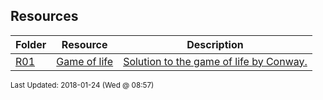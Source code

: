## Resources
| Folder | Resource | Description|
 | ------------|------------|------------|
 | [R01](./R01) | [ Game of life ](./R01) | [ Solution to the game of life by Conway.](./R01) |

<sup>Last Updated: 2018-01-24 (Wed @ 08:57)</sup>